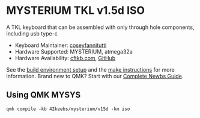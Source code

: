 # MYSTERIUM TKL v1.5d ISO

A TKL keyboard that can be assembled with only through hole components, including usb type-c

* Keyboard Maintainer: [coseyfannitutti](https://github.com/coseyfannitutti)
* Hardware Supported: MYSTERIUM, atmega32a
* Hardware Availability: [cftkb.com](http://www.cftkb.com), [GitHub](https://github.com/coseyfannitutti/mysterium)

See the [build environment setup](https://docs.qmk.fm/#/getting_started_build_tools) and the [make instructions](https://docs.qmk.fm/#/getting_started_make_guide) for more information. Brand new to QMK? Start with our [Complete Newbs Guide](https://docs.qmk.fm/#/newbs).

## Using QMK MYSYS

```
qmk compile -kb 42keebs/mysterium/v15d -km iso
```